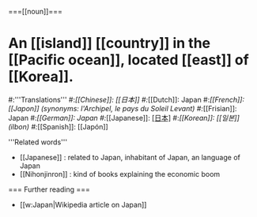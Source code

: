 ===[[noun]]===
# An [[island]] [[country]] in the [[Pacific ocean]], located [[east]] of [[Korea]].
#:'''Translations'''
#:*[[Chinese]]: [[日本]]
#:*[[Dutch]]: Japan
#:*[[French]]: [[Japon]] (synonyms:  l'Archipel, le pays du Soleil Levant)
#:*[[Frisian]]: Japan
#:*[[German]]: Japan
#:*[[Japanese]]: [[日本]](Nipon)
#:*[[Korean]]: [[일본]] (ilbon)
#:*[[Spanish]]: [[Japón]]

'''Related words'''
* [[Japanese]] : related to Japan, inhabitant of Japan, an language of Japan
* [[Nihonjinron]] : kind of books explaining the economic boom

=== Further reading ===

* [[w:Japan|Wikipedia article on Japan]]
